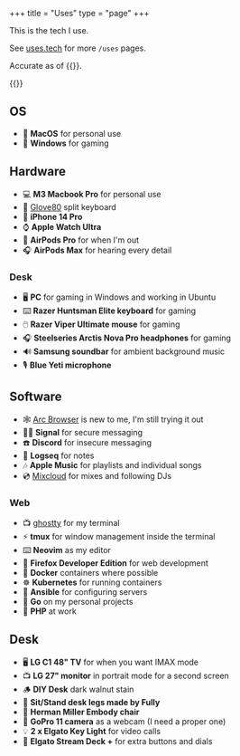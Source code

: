 +++
title = "Uses"
type = "page"
+++

This is the tech I use. 

See [uses.tech](https://uses.tech/) for more `/uses` pages.

Accurate as of {{<gitinfo>}}.

{{<toc>}}

## OS

- 🍏 **MacOS** for personal use
- 💩 **Windows** for gaming

## Hardware

- 💻 **M3 Macbook Pro** for personal use
- 👐 [Glove80](https://moergo.com/) split keyboard
- 📱 **iPhone 14 Pro**
- ⌚️ **Apple Watch Ultra**
- 📢 **AirPods Pro** for when I'm out
- 🎧 **AirPods Max** for hearing every detail

### Desk

- 🖥️ **PC** for gaming in Windows and working in Ubuntu
- ⌨️ **Razer Huntsman Elite keyboard** for gaming
- 🖱️ **Razer Viper Ultimate mouse** for gaming
- 🎧 **Steelseries Arctis Nova Pro headphones** for gaming
- 🔊 **Samsung soundbar** for ambient background music
- 🎙️ **Blue Yeti microphone**

## Software

- 🕸️ [Arc Browser](https://arc.net/gift/d6beda6b) is new to me, I'm still trying it out
- 🕵️‍♂️ **Signal** for secure messaging
- ☎️ **Discord** for insecure messaging
- 📝 **Logseq** for notes
- 🎶 **Apple Music** for playlists and individual songs
- 💿 [Mixcloud](https://www.mixcloud.com/paultibbetts/favorites/) for mixes and following DJs

### Web

- 📺 [ghostty](https://ghostty.org/) for my terminal
- ⚡️ **tmux** for window management inside the terminal
- ⌨️ **Neovim** as my editor
- 🦊 **Firefox Developer Edition** for web development
- 🐳 **Docker** containers where possible
- ☸️ **Kubernetes** for running containers
- 🤖 **Ansible** for configuring servers
- 🐹 **Go** on my personal projects
- 🐘 **PHP** at work

## Desk

- 🖥️ **LG C1 48" TV** for when you want IMAX mode
- 📺 **LG 27" monitor** in portrait mode for a second screen
- 🪵 **DIY Desk** dark walnut stain
- 🧍 **Sit/Stand desk legs made by Fully**
- 💺 **Herman Miller Embody chair**
- 📸 **GoPro 11 camera** as a webcam (I need a proper one)
- 💡 **2 x Elgato Key Light** for video calls
- 🎹 **Elgato Stream Deck +** for extra buttons and dials
